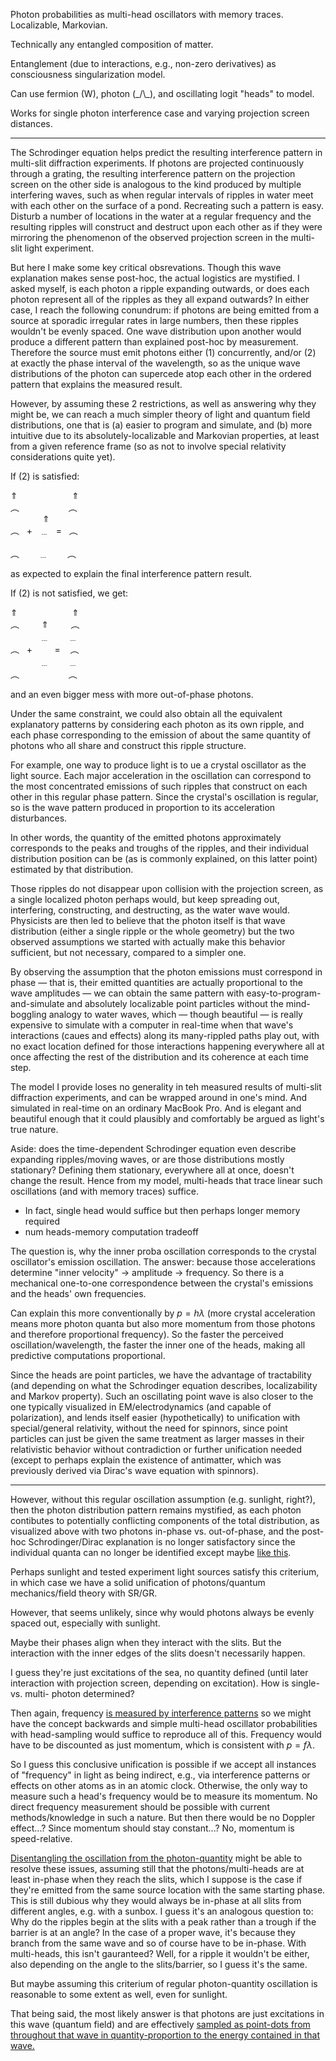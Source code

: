 Photon probabilities as multi-head oscillators with memory traces. Localizable, Markovian.

Technically any entangled composition of matter.

Entanglement (due to interactions, e.g., non-zero derivatives) as consciousness singularization model.

Can use fermion (W), photon (_/\\\_), and oscillating logit "heads" to model.

Works for single photon interference case and varying projection screen distances.

---

The Schrodinger equation helps predict the resulting interference pattern in multi-slit diffraction experiments. If photons are projected continuously through a grating, the resulting interference pattern on the projection screen on the other side is analogous to the kind produced by multiple interfering waves, such as when regular intervals of ripples in water meet with each other on the surface of a pond. Recreating such a pattern is easy. Disturb a number of locations in the water at a regular frequency and the resulting ripples will construct and destruct upon each other as if they were mirroring the phenomenon of the observed projection screen in the multi-slit light experiment.

But here I make some key critical obsrevations. Though this wave explanation makes sense post-hoc, the actual logistics are mystified. I asked myself, is each photon a ripple expanding outwards, or does each photon represent all of the ripples as they all expand outwards? In either case, I reach the following conundrum: if photons are being emitted from a source at sporadic irregular rates in large numbers, then these ripples wouldn't be evenly spaced. One wave distribution upon another would produce a different pattern than explained post-hoc by measurement. Therefore the source must emit photons either (1) concurrently, and/or (2) at exactly the phase interval of the wavelength, so as the unique wave distributions of the photon can supercede atop each other in the ordered pattern that explains the measured result.

However, by assuming these 2 restrictions, as well as answering why they might be, we can reach a much simpler theory of light and quantum field distributions, one that is (a) easier to program and simulate, and (b) more intuitive due to its absolutely-localizable and Markovian properties, at least from a given reference frame (so as not to involve special relativity considerations quite yet).

If (2) is satisfied:

$\Uparrow$ &nbsp;&nbsp;&nbsp;&nbsp;&nbsp;&nbsp;&nbsp;&nbsp;&nbsp;&nbsp;&nbsp;&nbsp;&nbsp;&nbsp;&nbsp;&nbsp;&nbsp;&nbsp;&nbsp;&nbsp; $\Uparrow$</br>
︵ &nbsp;&nbsp;&nbsp;&nbsp;&nbsp;&nbsp;&nbsp;&nbsp;&nbsp;&nbsp;&nbsp;&nbsp;&nbsp;&nbsp;&nbsp;&nbsp;&nbsp;&nbsp; ︵</br>
&nbsp;&nbsp;&nbsp;&nbsp;&nbsp;&nbsp;&nbsp;&nbsp;&nbsp;&nbsp;&nbsp;&nbsp; $\Uparrow$ </br>
︵&nbsp;&nbsp;&nbsp;+&nbsp;&nbsp;&nbsp;﹍&nbsp;&nbsp;&nbsp;=&nbsp;&nbsp; ︵</br>
</br>
︵&nbsp;&nbsp;&nbsp;&nbsp;&nbsp;&nbsp;&nbsp;&nbsp;﹍&nbsp;&nbsp;&nbsp;&nbsp;&nbsp;&nbsp;&nbsp;&nbsp;︵

as expected to explain the final interference pattern result.

If (2) is not satisfied, we get:

$\Uparrow$ &nbsp;&nbsp;&nbsp;&nbsp;&nbsp;&nbsp;&nbsp;&nbsp;&nbsp;&nbsp;&nbsp;&nbsp;&nbsp;&nbsp;&nbsp;&nbsp;&nbsp;&nbsp;&nbsp;&nbsp; $\Uparrow$</br>
︵ &nbsp;&nbsp;&nbsp;&nbsp;&nbsp;&nbsp;&nbsp; $\Uparrow$ &nbsp;&nbsp;&nbsp;&nbsp;&nbsp;&nbsp;&nbsp; ︵</br>
&nbsp;&nbsp;&nbsp;&nbsp;&nbsp;&nbsp;&nbsp;&nbsp;&nbsp;&nbsp;&nbsp; ﹍ &nbsp;&nbsp;&nbsp;&nbsp;&nbsp;&nbsp; ﹍</br>
︵&nbsp;&nbsp;&nbsp;+&nbsp;&nbsp;&nbsp;&nbsp;&nbsp;&nbsp;&nbsp;&nbsp;&nbsp;=&nbsp;&nbsp;&nbsp; ︵</br>
&nbsp;&nbsp;&nbsp;&nbsp;&nbsp;&nbsp;&nbsp;&nbsp;&nbsp;&nbsp;&nbsp;&nbsp;﹍&nbsp;&nbsp;&nbsp;&nbsp;&nbsp;&nbsp;&nbsp;&nbsp;﹍</br>
︵&nbsp;&nbsp;&nbsp;&nbsp;&nbsp;&nbsp;&nbsp;&nbsp;&nbsp;&nbsp;&nbsp;&nbsp;&nbsp;&nbsp;&nbsp;&nbsp;&nbsp;&nbsp;&nbsp;&nbsp;︵

and an even bigger mess with more out-of-phase photons.

Under the same constraint, we could also obtain all the equivalent explanatory patterns by considering each photon as its own ripple, and each phase corresponding to the emission of about the same quantity of photons who all share and construct this ripple structure.

For example, one way to produce light is to ue a crystal oscillator as the light source. Each major acceleration in the oscillation can correspond to the most concentrated emissions of such ripples that construct on each other in this regular phase pattern. Since the crystal's oscillation is regular, so is the wave pattern produced in proportion to its acceleration disturbances.

In other words, the quantity of the emitted photons approximately corresponds to the peaks and troughs of the ripples, and their individual distribution position can be (as is commonly explained, on this latter point) estimated by that distribution.

Those ripples do not disappear upon collision with the projection screen, as a single localized photon perhaps would, but keep spreading out, interfering, constructing, and destructing, as the water wave would. Physicists are then led to believe that the photon itself is that wave distribution (either a single ripple or the whole geometry) but the two observed assumptions we started with actually make this behavior sufficient, but not necessary, compared to a simpler one.

By observing the assumption that the photon emissions must correspond in phase — that is, their emitted quantities are actually proportional to the wave amplitudes — we can obtain the same pattern with easy-to-program-and-simulate and absolutely localizable point particles without the mind-boggling analogy to water waves, which — though beautiful — is really expensive to simulate with a computer in real-time when that wave's interactions (caues and effects) along its many-rippled paths play out, with no exact location defined for those interactions happening everywhere all at once affecting the rest of the distribution and its coherence at each time step.

The model I provide loses no generality in teh measured results of multi-slit diffraction experiments, and can be wrapped around in one's mind. And simulated in real-time on an ordinary MacBook Pro. And is elegant and beautiful enough that it could plausibly and comfortably be argued as light's true nature.

Aside: does the time-dependent Schrodinger equation even describe expanding ripples/moving waves, or are those distributions mostly stationary? Defining them stationary, everywhere all at once, doesn't change the result. Hence from my model, multi-heads that trace linear such oscillations (and with memory traces) suffice. 
- In fact, single head would suffice but then perhaps longer memory required
- num heads-memory computation tradeoff

The question is, why the inner proba oscillation corresponds to the crystal oscillator's emission oscillation. The answer: because those accelerations determine "inner velocity" $\rightarrow$ amplitude $\rightarrow$ frequency. So there is a mechanical one-to-one correspondence between the crystal's emissions and the heads' own frequencies.

Can explain this more conventionally by $p=h\lambda$ (more crystal acceleration means more photon quanta but also more momentum from those photons and therefore proportional frequency). So the faster the perceived oscillation/wavelength, the faster the inner one of the heads, making all predictive computations proportional.

Since the heads are point particles, we have the advantage of tractability (and depending on what the Schrodinger equation describes, localizability and Markov property). Such an oscillating point wave is also closer to the one typically visualized in EM/electrodynamics (and capable of polarization), and lends itself easier (hypothetically) to unification with special/general relativity, without the need for spinnors, since point particles can just be given the same treatment as larger masses in their relativistic behavior without contradiction or further unification needed (except to perhaps explain the existence of antimatter, which was previously derived via Dirac's wave equation with spinnors).

---

However, without this regular oscillation assumption (e.g. sunlight, right?), then the photon distribution pattern remains mystified, as each photon contibutes to potentially conflicting components of the total distribution, as visualized above with two photons in-phase vs. out-of-phase, and the post-hoc Schrodinger/Dirac explanation is no longer satisfactory since the individual quanta can no longer be identified except maybe [like this](https://github.com/animal-tree/Writing-stuff-2/blob/main/Theories/Quantum-sampling.md).

Perhaps sunlight and tested experiment light sources satisfy this criterium, in which case we have a solid unification of photons/quantum mechanics/field theory with SR/GR.

However, that seems unlikely, since why would photons always be evenly spaced out, especially with sunlight.

Maybe their phases align when they interact with the slits. But the interaction with the inner edges of the slits doesn't necessarily happen.

I guess they're just excitations of the sea, no quantity defined (until later interaction with projection screen, depending on excitation). How is single- vs. multi- photon determined?

Then again, frequency [is measured by interference patterns](https://qr.ae/pssSe1) so we might have the concept backwards and simple multi-head oscillator probabilities with head-sampling would suffice to reproduce all of this. Frequency would have to be discounted as just momentum, which is consistent with $p=f\lambda$.

So I guess this conclusive unification is possible if we accept all instances of "frequency" in light as being indirect, e.g., via interference patterns or effects on other atoms as in an atomic clock. Otherwise, the only way to measure such a head's frequency would be to measure its momentum. No direct frequency measurement should be possible with current methods/knowledge in such a nature. But then there would be no Doppler effect...? Since momentum should stay constant...? No, momentum is speed-relative.

[Disentangling the oscillation from the photon-quantity](https://github.com/animal-tree/Writing-stuff-2/blob/main/Theories/Quantum-sampling.md) might be able to resolve these issues, assuming still that the photons/multi-heads are at least in-phase when they reach the slits, which I suppose is the case if they're emitted from the same source location with the same starting phase. This is still dubious why they would always be in-phase at all slits from different angles, e.g. with a sunbox. I guess it's an analogous question to: Why do the ripples begin at the slits with a peak rather than a trough if the barrier is at an angle? In the case of a proper wave, it's because they branch from the same wave and so of course have to be in-phase. With multi-heads, this isn't gauranteed? Well, for a ripple it wouldn't be either, also depending on the angle to the slits/barrier, so I guess it's the same.

But maybe assuming this criterium of regular photon-quantity oscillation is reasonable to some extent as well, even for sunlight. 

That being said, the most likely answer is that photons are just excitations in this wave (quantum field) and are effectively [sampled as point-dots from throughout that wave in quantity-proportion to the energy contained in that wave.](https://github.com/animal-tree/Writing-stuff-2/blob/main/Theories/Quantum-sampling.md)
